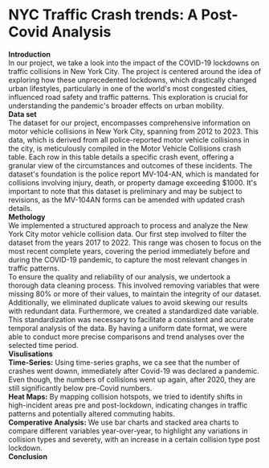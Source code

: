 # NYC Traffic Crash trends: A Post-Covid Analysis
**Introduction**   
In our project, we take a look into the impact of the COVID-19 lockdowns on traffic collisions in New York City. The project is centered around the idea of exploring how these unprecedented lockdowns, which drastically changed urban lifestyles, particularly in one of the world's most congested cities, influenced road safety and traffic patterns. This exploration is crucial for understanding the pandemic's broader effects on urban mobility.  
**Data set**  
The dataset for our project, encompasses comprehensive information on motor vehicle collisions in New York City, spanning from 2012 to 2023. This data, which is derived from all police-reported motor vehicle collisions in the city, is meticulously compiled in the Motor Vehicle Collisions crash table. Each row in this table details a specific crash event, offering a granular view of the circumstances and outcomes of these incidents. The dataset's foundation is the police report MV-104-AN, which is mandated for collisions involving injury, death, or property damage exceeding $1000. It's important to note that this dataset is preliminary and may be subject to revisions, as the MV-104AN forms can be amended with updated crash details.  
**Methology**  
We implemented a structured approach to process and analyze the New York City motor vehicle collision data. Our first step involved to filter the dataset from the years 2017 to 2022. This range was chosen to focus on the most recent complete years, covering the period immediately before and during the COVID-19 pandemic, to capture the most relevant changes in traffic patterns.  
To ensure the quality and reliability of our analysis, we undertook a thorough data cleaning process. This involved removing variables that were missing 80% or more of their values, to maintain the integrity of our dataset. Additionally, we eliminated duplicate values to avoid skewing our results with redundant data.
Furthermore, we created a standardized date variable. This standardization was necessary to facilitate a consistent and accurate temporal analysis of the data. By having a uniform date format, we were able to conduct more precise comparisons and trend analyses over the selected time period.  
**Visulisations**  
**Time-Series:** Using time-series graphs, we ca see that the number of crashes went downn, immediately after Covid-19 was declared a pandemic. Even though, the numbers of collisions went up again, after 2020, they are still significantly below pre-Covid numbers.  
**Heat Maps:** By mapping collision hotspots, we tried to identify shifts in high-incident areas pre and post-lockdown, indicating changes in traffic patterns and potentially altered commuting habits.  
**Comperative Analysis:** We use bar charts  and stacked area charts to compare  different variables year-over-year, to highlight any variations in collision types and severety, with an increase in a certain collision type post lockdown.  
**Conclusion**  
